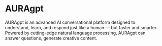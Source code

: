 
# AURAgpt
AURAgpt is an advanced AI conversational platform designed to understand, learn, and respond just like a human — but faster and smarter. Powered by cutting-edge natural language processing, AURAgpt can answer questions, generate creative content.

